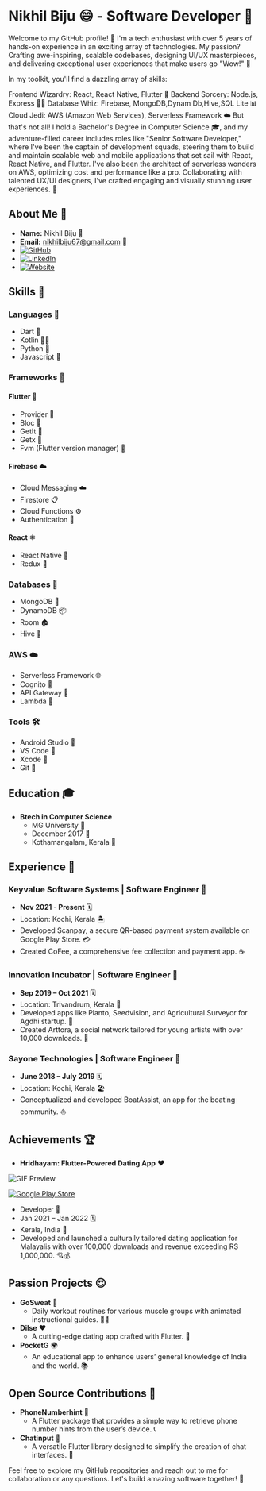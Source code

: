 # Nikhil Biju 😄 - Software Developer 🚀

Welcome to my GitHub profile! 👋 I'm a tech enthusiast with over 5 years of hands-on experience in an exciting array of technologies. My passion? Crafting awe-inspiring, scalable codebases, designing UI/UX masterpieces, and delivering exceptional user experiences that make users go "Wow!" 🚀

In my toolkit, you'll find a dazzling array of skills:

Frontend Wizardry: React, React Native, Flutter 🌟
Backend Sorcery: Node.js, Express 🧙‍♂️
Database Whiz: Firebase, MongoDB,Dynam Db,Hive,SQL Lite 📊
Cloud Jedi: AWS (Amazon Web Services), Serverless Framework ☁️
But that's not all! I hold a Bachelor's Degree in Computer Science 🎓, and my adventure-filled career includes roles like "Senior Software Developer," where I've been the captain of development squads, steering them to build and maintain scalable web and mobile applications that set sail with React, React Native, and Flutter. I've also been the architect of serverless wonders on AWS, optimizing cost and performance like a pro. Collaborating with talented UX/UI designers, I've crafted engaging and visually stunning user experiences. 🌈

## About Me 👋
- **Name:** Nikhil Biju 🧑
- **Email:** nikhilbiju67@gmail.com 📧
- [![GitHub](https://img.shields.io/badge/GitHub-000000?style=for-the-badge&logo=GitHub&logoColor=white)](https://github.com/nikhilbiju67)
- [![LinkedIn](https://img.shields.io/badge/LinkedIn-0077B5?style=for-the-badge&logo=LinkedIn&logoColor=white)](https://www.linkedin.com/in/nikhilbiju/)
- [![Website](https://img.shields.io/badge/Personal%20Website-nikhilbiju.com-0077B5?style=for-the-badge&logo=InternetExplorer&logoColor=white)](https://nikhilbiju.com)

## Skills 🚀
### Languages 📝
- Dart 🎯
- Kotlin 🏃‍♂️
- Python 🐍
- Javascript 🤖

### Frameworks 🧰
#### Flutter 🚀
- Provider 🎩
- Bloc 🧩
- GetIt 🚀
- Getx 🦄
- Fvm (Flutter version manager) 🌟

#### Firebase ☁️
- Cloud Messaging ☁️
- Firestore 📋
- Cloud Functions ⚙️
- Authentication 🔐

#### React ⚛️
- React Native 📱
- Redux 🧤

### Databases 📂
- MongoDB 🍃
- DynamoDB 📦
- Room 🏠
- Hive 🐝

### AWS ☁️
- Serverless Framework 🌐
- Cognito 🔐
- API Gateway 🚪
- Lambda 🚀

### Tools 🛠️
- Android Studio 📱
- VS Code 🧰
- Xcode 🍏
- Git 🐙

## Education 🎓
- **Btech in Computer Science**
  - MG University 🏫
  - December 2017 📆
  - Kothamangalam, Kerala 🌴

## Experience 🌟
### Keyvalue Software Systems | Software Engineer 🚀
- **Nov 2021 - Present** 🗓️
- Location: Kochi, Kerala 🏝️
- Developed Scanpay, a secure QR-based payment system available on Google Play Store. 💳
- Created CoFee, a comprehensive fee collection and payment app. ☕

### Innovation Incubator | Software Engineer 🚀
- **Sep 2019 – Oct 2021** 🗓️
- Location: Trivandrum, Kerala 🌴
- Developed apps like Planto, Seedvision, and Agricultural Surveyor for Agdhi startup. 🌱
- Created Arttora, a social network tailored for young artists with over 10,000 downloads. 🎨

### Sayone Technologies | Software Engineer 🚀
- **June 2018 – July 2019** 🗓️
- Location: Kochi, Kerala 🏖️
- Conceptualized and developed BoatAssist, an app for the boating community. ⛵

## Achievements 🏆

- **Hridhayam: Flutter-Powered Dating App** ❤️

![GIF Preview](https://i.ibb.co/jvNFCvc/ezgif-3-a3e113badc.gif)

[![Google Play Store](https://img.shields.io/badge/Google%20Play-Download%20on%20Google%20Play-0A993D?style=for-the-badge&logo=google-play&logoColor=white)](https://play.google.com/store/apps/details?id=com.malayali_datingapp&hl=en&gl=US)

- Developer 🚀
- Jan 2021 – Jan 2022 🗓️
- Kerala, India 🌴
- Developed and launched a culturally tailored dating application for Malayalis with over 100,000 downloads and revenue exceeding RS 1,000,000. 💘💰



## Passion Projects 😍
- **GoSweat** 💪
  - Daily workout routines for various muscle groups with animated instructional guides. 🏋️‍♂️
- **Dilse** ❤️
  - A cutting-edge dating app crafted with Flutter. 💑
- **PocketG** 🌍
  - An educational app to enhance users’ general knowledge of India and the world. 📚

## Open Source Contributions 🚀
- **PhoneNumberhint** 📱
  - A Flutter package that provides a simple way to retrieve phone number hints from the user’s device. 📞
- **Chatinput** 💬
  - A versatile Flutter library designed to simplify the creation of chat interfaces. 💬

Feel free to explore my GitHub repositories and reach out to me for collaboration or any questions. Let's build amazing software together! 🤝
